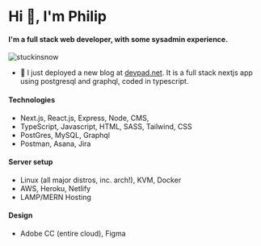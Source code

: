 # Hi 👋, I'm Philip 
#### I'm a full stack web developer, with some sysadmin experience.

<p align="left"> <img src="https://komarev.com/ghpvc/?username=stuckinsnow&label=Profile%20views&color=0e75b6&style=flat" alt="stuckinsnow" /> </p>

- 🔭 I just deployed a new blog at [devpad.net](https://devpad.net). It is a full stack nextjs app using postgresql and graphql, coded in typescript. 

#### Technologies 

* Next.js, React.js, Express, Node, CMS, 
* TypeScript, Javascript, HTML, SASS, Tailwind, CSS
* PostGres, MySQL, Graphql
* Postman, Asana, Jira
  
#### Server setup

* Linux (all major distros, inc. arch!), KVM, Docker
* AWS, Heroku, Netlify
* LAMP/MERN Hosting

#### Design 

* Adobe CC (entire cloud), Figma
